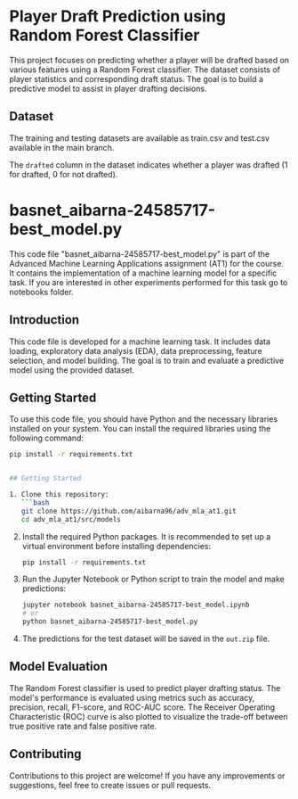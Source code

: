 


# Player Draft Prediction using Random Forest Classifier

This project focuses on predicting whether a player will be drafted based on various features using a Random Forest classifier. The dataset consists of player statistics and corresponding draft status. The goal is to build a predictive model to assist in player drafting decisions.

## Dataset

The training and testing datasets are available as train.csv and test.csv available in the main branch. 

The `drafted` column in the dataset indicates whether a player was drafted (1 for drafted, 0 for not drafted).

# basnet_aibarna-24585717-best_model.py

This code file "basnet_aibarna-24585717-best_model.py" is part of the Advanced Machine Learning Applications assignment (AT1) for the course. It contains the implementation of a machine learning model for a specific task. If you are interested in other experiments performed for this task go to notebooks folder.


## Introduction
This code file is developed for a machine learning task. It includes data loading, exploratory data analysis (EDA), data preprocessing, feature selection, and model building. The goal is to train and evaluate a predictive model using the provided dataset.

## Getting Started
To use this code file, you should have Python and the necessary libraries installed on your system. You can install the required libraries using the following command:


```bash
pip install -r requirements.txt


## Getting Started

1. Clone this repository:
   ```bash
   git clone https://github.com/aibarna96/adv_mla_at1.git
   cd adv_mla_at1/src/models
   ```

2. Install the required Python packages. It is recommended to set up a virtual environment before installing dependencies:
   ```bash
   pip install -r requirements.txt
   ```

3. Run the Jupyter Notebook or Python script to train the model and make predictions:
   ```bash
   jupyter notebook basnet_aibarna-24585717-best_model.ipynb
   # or
   python basnet_aibarna-24585717-best_model.py
   ```

4. The predictions for the test dataset will be saved in the `out.zip` file.

## Model Evaluation

The Random Forest classifier is used to predict player drafting status. The model's performance is evaluated using metrics such as accuracy, precision, recall, F1-score, and ROC-AUC score. The Receiver Operating Characteristic (ROC) curve is also plotted to visualize the trade-off between true positive rate and false positive rate.

## Contributing

Contributions to this project are welcome! If you have any improvements or suggestions, feel free to create issues or pull requests.
